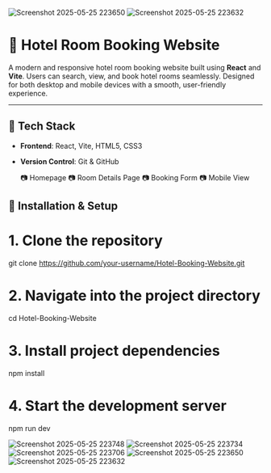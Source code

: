 ![Screenshot 2025-05-25 223650](https://github.com/user-attachments/assets/999f86c1-6ed6-4e8b-8e37-830bcbc235cb)
![Screenshot 2025-05-25 223632](https://github.com/user-attachments/assets/2741dbb4-ecde-450d-b68a-5f61d1e38664)
# 🏨 Hotel Room Booking Website

A modern and responsive hotel room booking website built using **React** and **Vite**. Users can search, view, and book hotel rooms seamlessly. 
Designed for both desktop and mobile devices with a smooth, user-friendly experience.

---

## 🚀 Tech Stack

- **Frontend**: React, Vite, HTML5, CSS3
- **Version Control**: Git & GitHub

  📷 Homepage
📷 Room Details Page
📷 Booking Form
📷 Mobile View

## 🔧 Installation & Setup
# 1. Clone the repository
git clone https://github.com/your-username/Hotel-Booking-Website.git

# 2. Navigate into the project directory
cd Hotel-Booking-Website

# 3. Install project dependencies
npm install

# 4. Start the development server
npm run dev

![Screenshot 2025-05-25 223748](https://github.com/user-attachments/assets/d5b9a1c9-0a65-4cf3-a491-5d6ce298ab07)
![Screenshot 2025-05-25 223734](https://github.com/user-attachments/assets/0bb7d9f6-1410-4960-b1a6-f81eb759bcfd)
![Screenshot 2025-05-25 223706](https://github.com/user-attachments/assets/7fa26f75-0d2d-4460-8bd8-68e330a5cc1d)
![Screenshot 2025-05-25 223650](https://github.com/user-attachments/assets/1d7a381d-022d-4ba9-adbd-a898f533d58d)
![Screenshot 2025-05-25 223632](https://github.com/user-attachments/assets/eb81ff5e-2088-4435-b658-a2eccf46e69f)


   
